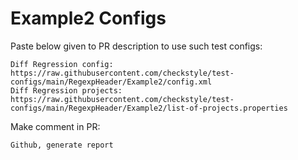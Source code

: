 # Example2 Configs
Paste below given to PR description to use such test configs:
```
Diff Regression config: https://raw.githubusercontent.com/checkstyle/test-configs/main/RegexpHeader/Example2/config.xml
Diff Regression projects: https://raw.githubusercontent.com/checkstyle/test-configs/main/RegexpHeader/Example2/list-of-projects.properties
```
Make comment in PR:
```
Github, generate report
```
